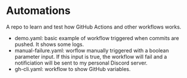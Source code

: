 # Automations

A repo to learn and test how GitHub Actions and other workflows works.

- demo.yaml: basic example of workflow triggered when commits are pushed. It shows some logs.
- manual-failure.yaml: worflow manually triggered with a boolean parameter input. If this input is
true, the workflow will fail and a notificiation will be sent to my personal Discord server.
- gh-cli.yaml: workflow to show GitHub variables.
